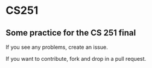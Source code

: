 # CS251

## Some practice for the CS 251 final

If you see any problems, create an issue.

If you want to contribute, fork and drop in a pull request.

